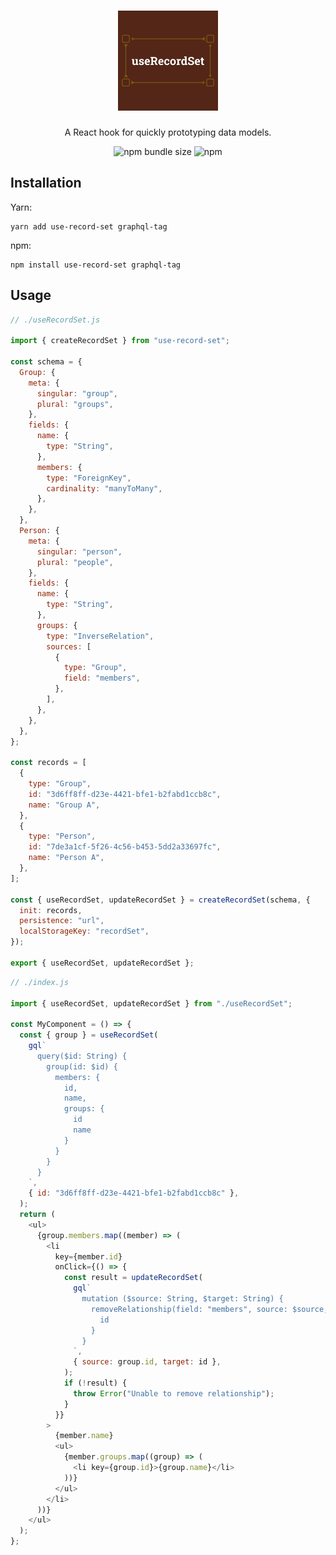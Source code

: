 <div align="center">
  <h1>
    <img src="logo.png" alt="useRecordSet" width="160" />
  </h1>
  <p>A React hook for quickly prototyping data models.</p>
  <p>
    <img alt="npm bundle size" src="https://img.shields.io/bundlephobia/min/use-record-set.svg">
    <img alt="npm" src="https://img.shields.io/npm/dw/use-record-set.svg">
  </p>
</div>

## Installation

Yarn:

```shell
yarn add use-record-set graphql-tag
```

npm:

```shell
npm install use-record-set graphql-tag
```

## Usage

```js
// ./useRecordSet.js

import { createRecordSet } from "use-record-set";

const schema = {
  Group: {
    meta: {
      singular: "group",
      plural: "groups",
    },
    fields: {
      name: {
        type: "String",
      },
      members: {
        type: "ForeignKey",
        cardinality: "manyToMany",
      },
    },
  },
  Person: {
    meta: {
      singular: "person",
      plural: "people",
    },
    fields: {
      name: {
        type: "String",
      },
      groups: {
        type: "InverseRelation",
        sources: [
          {
            type: "Group",
            field: "members",
          },
        ],
      },
    },
  },
};

const records = [
  {
    type: "Group",
    id: "3d6ff8ff-d23e-4421-bfe1-b2fabd1ccb8c",
    name: "Group A",
  },
  {
    type: "Person",
    id: "7de3a1cf-5f26-4c56-b453-5dd2a33697fc",
    name: "Person A",
  },
];

const { useRecordSet, updateRecordSet } = createRecordSet(schema, {
  init: records,
  persistence: "url",
  localStorageKey: "recordSet",
});

export { useRecordSet, updateRecordSet };
```

```js
// ./index.js

import { useRecordSet, updateRecordSet } from "./useRecordSet";

const MyComponent = () => {
  const { group } = useRecordSet(
    gql`
      query($id: String) {
        group(id: $id) {
          members: {
            id,
            name,
            groups: {
              id
              name
            }
          }
        }
      }
    `,
    { id: "3d6ff8ff-d23e-4421-bfe1-b2fabd1ccb8c" },
  );
  return (
    <ul>
      {group.members.map((member) => (
        <li
          key={member.id}
          onClick={() => {
            const result = updateRecordSet(
              gql`
                mutation ($source: String, $target: String) {
                  removeRelationship(field: "members", source: $source, target: $target) {
                    id
                  }
                }
              `,
              { source: group.id, target: id },
            );
            if (!result) {
              throw Error("Unable to remove relationship");
            }
          }}
        >
          {member.name}
          <ul>
            {member.groups.map((group) => (
              <li key={group.id}>{group.name}</li>
            ))}
          </ul>
        </li>
      ))}
    </ul>
  );
};
```
